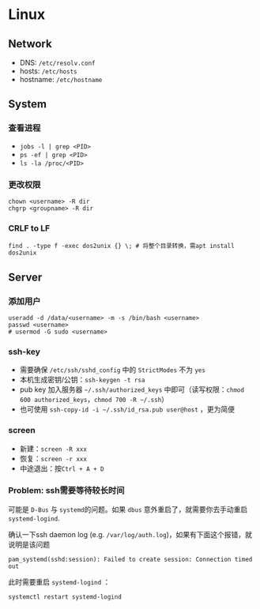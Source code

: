 # Linux

## Network

- DNS: `/etc/resolv.conf`
- hosts: `/etc/hosts`
- hostname: `/etc/hostname`

## System

### 查看进程

- `jobs -l | grep <PID>`
- `ps -ef | grep <PID>`
- `ls -la /proc/<PID>`

### 更改权限

```shell
chown <username> -R dir
chgrp <groupname> -R dir
```

### CRLF to LF

```shell
find . -type f -exec dos2unix {} \; # 将整个目录转换，需apt install dos2unix
```

## Server

### 添加用户

```shell
useradd -d /data/<username> -m -s /bin/bash <username>
passwd <username>
# usermod -G sudo <username>
```

### ssh-key

- 需要确保 `/etc/ssh/sshd_config` 中的 `StrictModes` 不为 `yes`
- 本机生成密钥/公钥：`ssh-keygen -t rsa`
- pub key 加入服务器 `~/.ssh/authorized_keys` 中即可（读写权限：`chmod 600 authorized_keys`，`chmod 700 -R ~/.ssh`）
- 也可使用 `ssh-copy-id -i ~/.ssh/id_rsa.pub user@host` ，更为简便

### screen

- 新建：`screen -R xxx`
- 恢复：`screen -r xxx`
- 中途退出：按`Ctrl + A + D`

### Problem: ssh需要等待较长时间

可能是 `D-Bus` 与 `systemd`的问题。如果 `dbus` 意外重启了，就需要你去手动重启 `systemd-logind`.

确认一下ssh daemon log (e.g. `/var/log/auth.log`)，如果有下面这个报错，就说明是该问题

```shell
pam_systemd(sshd:session): Failed to create session: Connection timed out
```

此时需要重启 `systemd-logind` ：

```shell
systemctl restart systemd-logind
```